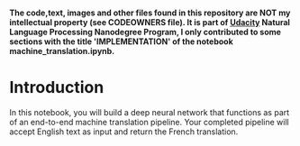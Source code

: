 #### The code,text, images and other files found in this repository are NOT my intellectual property (see CODEOWNERS file). It is part of [Udacity](https://www.udacity.com/) Natural Language Processing Nanodegree Program, I only contributed to some sections with the title 'IMPLEMENTATION' of the notebook machine_translation.ipynb.

# Introduction
In this notebook, you will build a deep neural network that functions as part of an end-to-end machine translation pipeline. Your completed pipeline will accept English text as input and return the French translation.

